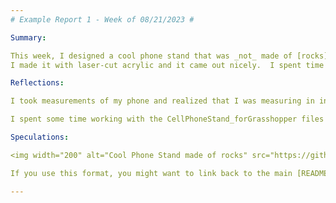 ```yaml
---
# Example Report 1 - Week of 08/21/2023 #

Summary: 

This week, I designed a cool phone stand that was _not_ made of [rocks]().  Incidentally, it rocked!  
I made it with laser-cut acrylic and it came out nicely.  I spent time in Rhino3d and was able to generate a multitude of different stands for phones other than my own, but when it came down to it, I decided that I wanted one for my very own.  

Reflections:

I took measurements of my phone and realized that I was measuring in inches, but that the file requires millimeters.  I measured again, hah!  I was able to then ascertain that the 

I spent some time working with the CellPhoneStand_forGrasshopper files and was able to figure out

Speculations:

<img width="200" alt="Cool Phone Stand made of rocks" src="https://github.com/s-almeda/tdf-template-repo/assets/21287693/bc2f1864-af5a-456d-9a71-e1d80d51190c">

If you use this format, you might want to link back to the main [README.md](../README.md) like so!

---
```

